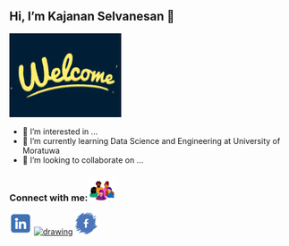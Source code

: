 ## Hi, I’m Kajanan Selvanesan 👋
<img src="./doc/welcome.gif" alt="drawing" width="200"/></a>
- 👀 I’m interested in ...
- 🌱 I’m currently learning Data Science and Engineering at University of Moratuwa
- 💞️ I’m looking to collaborate on ...

### Connect with me:<img src="./doc/Connect-With-Me.gif" alt="drawing" width="50"/>
<a href="https://www.linkedin.com/in/kajanan-selvanesan-b31137157/"><img src="./doc/Linkedin.png" alt="drawing" width="40"/></a>
<a href="https://wa.me/94763068411"><img src="./doc/WhatsApp.png" alt="drawing" width="50"/></a>
<a href="https://www.facebook.com/selvanesan.kajanan.9"><img src="./doc/Facebook.png" alt="drawing" width="40"/></a>&nbsp;&nbsp;
<!--a href="mailto: kajananselvanesan@gmail.com"><img src="./doc/Gmail.png" alt="drawing" width="40"/></a-->

<!---
kajanan1212/kajanan1212 is a ✨ special ✨ repository because its `README.md` (this file) appears on your GitHub profile.
You can click the Preview link to take a look at your changes.
--->
